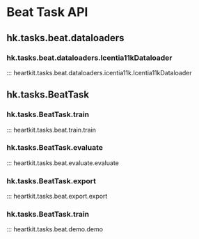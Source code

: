 # Beat Task API

## hk.tasks.beat.dataloaders

### hk.tasks.beat.dataloaders.Icentia11kDataloader

::: heartkit.tasks.beat.dataloaders.icentia11k.Icentia11kDataloader

## hk.tasks.BeatTask

### hk.tasks.BeatTask.train

::: heartkit.tasks.beat.train.train

### hk.tasks.BeatTask.evaluate

::: heartkit.tasks.beat.evaluate.evaluate

### hk.tasks.BeatTask.export

::: heartkit.tasks.beat.export.export

### hk.tasks.BeatTask.train

::: heartkit.tasks.beat.demo.demo
